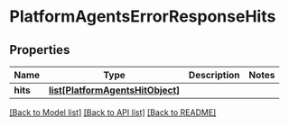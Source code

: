 # PlatformAgentsErrorResponseHits

## Properties
Name | Type | Description | Notes
------------ | ------------- | ------------- | -------------
**hits** | [**list[PlatformAgentsHitObject]**](PlatformAgentsHitObject.md) |  | 

[[Back to Model list]](../README.md#documentation-for-models) [[Back to API list]](../README.md#documentation-for-api-endpoints) [[Back to README]](../README.md)

